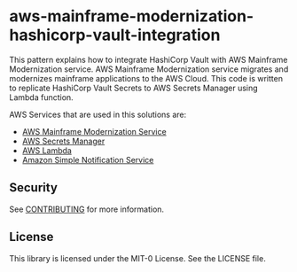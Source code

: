 # aws-mainframe-modernization-hashicorp-vault-integration
This pattern explains how to integrate HashiCorp Vault with AWS Mainframe Modernization service. AWS Mainframe Modernization service migrates and modernizes mainframe applications to the AWS Cloud. This code is written to replicate HashiCorp Vault Secrets to AWS Secrets Manager using Lambda function. 

AWS Services that are used in this solutions are:

- [AWS Mainframe Modernization Service](https://aws.amazon.com/mainframe-modernization/)
- [AWS Secrets Manager](https://aws.amazon.com/secrets-manager)
- [AWS Lambda](https://aws.amazon.com/lambda/)
- [Amazon Simple Notification Service](https://aws.amazon.com/sns/)

## Security

See [CONTRIBUTING](CONTRIBUTING.md#security-issue-notifications) for more information.

## License

This library is licensed under the MIT-0 License. See the LICENSE file.

